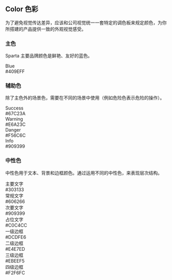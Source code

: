 <style>
  .components--main {
    .demo-color-box {
      border-radius: 4px;
      padding: 20px;
      margin: 5px 0;
      height: 74px;
      box-sizing: border-box;
      color: #fff;
      font-size: 14px;
  
      & .value {
        font-size: 12px;
        opacity: 0.69;
        line-height: 24px;
      }
    }
    .demo-color-box-group {
      .demo-color-box {
        border-radius: 0;
        margin: 0;
      }
      .demo-color-box:first-child {
        border-radius: 4px 4px 0 0;
      }
      .demo-color-box:last-child {
        border-radius: 0 0 4px 4px;
      }
    }
    .bg-blue {
      background-color: #409EFF;
    }
  
    .bg-success {
      background-color: #67C23A;
    }
    .bg-warning {
      background-color: #E6A23C;
    }
    .bg-danger {
      background-color: #F56C6C;
    }
    .bg-info {
      background-color: #909399;
    }
  
    .bg-text-primary {
      background-color: #303133;
    }
    .bg-text-regular {
      background-color: #606266;
    }
    .bg-text-secondary {
      background-color: #909399;
    }
    .bg-text-placeholder {
      background-color: #c0c4cc;
    }
  
    .bg-border-base {
      background-color: #dcdfe6;
    }
    .bg-border-light {
      background-color: #e4e7ed;
    }
    .bg-border-lighter {
      background-color: #ebeef5;
    }
    .bg-border-extra-light {
      background-color: #f2f6fc;
    }
  
    [class*=" bg-border-"] {
      color: #303133;
    }
  }
</style>

## Color 色彩

为了避免视觉传达差异，应该和公司视觉统一一套特定的调色板来规定颜色，为你所搭建的产品提供一致的外观视觉感受。

### 主色

Sparta 主要品牌颜色是鲜艳、友好的蓝色。

<el-row :gutter="12">
  <el-col :span="6" :xs="{span: 12}">
    <div class="demo-color-box bg-blue">Blue<div class="value">#409EFF</div></div>
  </el-col>
</el-row>

### 辅助色

除了主色外的场景色，需要在不同的场景中使用（例如危险色表示危险的操作）。

<el-row :gutter="12">
  <el-col :span="6" :xs="{span: 12}">
    <div class="demo-color-box bg-success">Success<div class="value">#67C23A</div></div>
  </el-col>
  <el-col :span="6" :xs="{span: 12}">
    <div class="demo-color-box bg-warning">Warning<div class="value">#E6A23C</div></div>
  </el-col>
  <el-col :span="6" :xs="{span: 12}">
    <div class="demo-color-box bg-danger">Danger<div class="value">#F56C6C</div></div>
  </el-col>
  <el-col :span="6" :xs="{span: 12}">
    <div class="demo-color-box bg-info">Info<div class="value">#909399</div></div>
  </el-col>
</el-row>

### 中性色

中性色用于文本、背景和边框颜色。通过运用不同的中性色，来表现层次结构。

<el-row :gutter="12">
  <el-col :span="6" :xs="{span: 12}">
    <div class="demo-color-box-group">
      <div class="demo-color-box bg-text-primary">主要文字<div class="value">#303133</div></div>
      <div class="demo-color-box bg-text-regular">常规文字<div class="value">#606266</div></div>
      <div class="demo-color-box bg-text-secondary">次要文字<div class="value">#909399</div></div>
      <div class="demo-color-box bg-text-placeholder">占位文字<div class="value">#C0C4CC</div></div>
    </div>
  </el-col>
  <el-col :span="6" :xs="{span: 12}">
    <div class="demo-color-box-group">
      <div class="demo-color-box bg-border-base">一级边框<div class="value">#DCDFE6</div></div>
      <div class="demo-color-box bg-border-light">二级边框<div class="value">#E4E7ED</div></div>
      <div class="demo-color-box bg-border-lighter">三级边框<div class="value">#EBEEF5</div></div>
      <div class="demo-color-box bg-border-extra-light">四级边框<div class="value">#F2F6FC</div></div>
    </div>
  </el-col>
</el-row>
